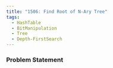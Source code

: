 ```yaml
---
title: "1506: Find Root of N-Ary Tree"
tags:
  - HashTable
  - BitManipulation
  - Tree
  - Depth-FirstSearch
---
```

### Problem Statement

